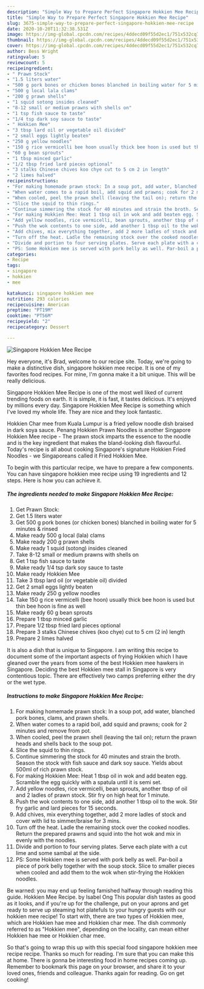 ```yaml
---
description: "Simple Way to Prepare Perfect Singapore Hokkien Mee Recipe"
title: "Simple Way to Prepare Perfect Singapore Hokkien Mee Recipe"
slug: 3675-simple-way-to-prepare-perfect-singapore-hokkien-mee-recipe
date: 2020-10-20T11:32:38.531Z
image: https://img-global.cpcdn.com/recipes/4ddecd09f55d2ec1/751x532cq70/singapore-hokkien-mee-recipe-recipe-main-photo.jpg
thumbnail: https://img-global.cpcdn.com/recipes/4ddecd09f55d2ec1/751x532cq70/singapore-hokkien-mee-recipe-recipe-main-photo.jpg
cover: https://img-global.cpcdn.com/recipes/4ddecd09f55d2ec1/751x532cq70/singapore-hokkien-mee-recipe-recipe-main-photo.jpg
author: Bess Wright
ratingvalue: 5
reviewcount: 5
recipeingredient:
- " Prawn Stock"
- "1.5 liters water"
- "500 g pork bones or chicken bones blanched in boiling water for 5 minutes  rinsed"
- "500 g local lala clams"
- "200 g prawn shells"
- "1 squid sotong insides cleaned"
- "8-12 small or medium prawns with shells on"
- "1 tsp fish sauce to taste"
- "1/4 tsp dark soy sauce to taste"
- " Hokkien Mee"
- "3 tbsp lard oil or vegetable oil divided"
- "2 small eggs lightly beaten"
- "250 g yellow noodles"
- "150 g rice vermicelli bee hoon usually thick bee hoon is used but thin bee hoon is fine as well"
- "60 g bean sprouts"
- "1 tbsp minced garlic"
- "1/2 tbsp fried lard pieces optional"
- "3 stalks Chinese chives koo chye cut to 5 cm 2 in length"
- "2 limes halved"
recipeinstructions:
- "For making homemade prawn stock: In a soup pot, add water, blanched pork bones, clams, and prawn shells."
- "When water comes to a rapid boil, add squid and prawns; cook for 2 minutes and remove from pot."
- "When cooled, peel the prawn shell (leaving the tail on); return the prawn heads and shells back to the soup pot."
- "Slice the squid to thin rings."
- "Continue simmering the stock for 40 minutes and strain the broth. Season the stock with fish sauce and dark soy sauce. Yields about 500ml of rich prawn stock."
- "For making Hokkien Mee: Heat 1 tbsp oil in wok and add beaten egg. Scramble the egg quickly with a spatula until it is semi set."
- "Add yellow noodles, rice vermicelli, bean sprouts, another tbsp of oil and 2 ladles of prawn stock. Stir fry on high heat for 1 minute."
- "Push the wok contents to one side, add another 1 tbsp oil to the wok. Stir fry garlic and lard pieces for 15 seconds."
- "Add chives, mix everything together, add 2 more ladles of stock and cover with lid to simmer/braise for 3 mins."
- "Turn off the heat. Ladle the remaining stock over the cooked noodles. Return the prepared prawns and squid into the hot wok and mix in evenly with the noodles."
- "Divide and portion to four serving plates. Serve each plate with a cut lime and some sambal at the side."
- "PS: Some Hokkien mee is served with pork belly as well. Par-boil a piece of pork belly together with the soup stock. Slice to smaller pieces when cooled and add them to the wok when stir-frying the Hokkien noodles."
categories:
- Recipe
tags:
- singapore
- hokkien
- mee

katakunci: singapore hokkien mee 
nutrition: 293 calories
recipecuisine: American
preptime: "PT19M"
cooktime: "PT56M"
recipeyield: "2"
recipecategory: Dessert

---
```



![Singapore Hokkien Mee Recipe](https://img-global.cpcdn.com/recipes/4ddecd09f55d2ec1/751x532cq70/singapore-hokkien-mee-recipe-recipe-main-photo.jpg)

Hey everyone, it's Brad, welcome to our recipe site. Today, we're going to make a distinctive dish, singapore hokkien mee recipe. It is one of my favorites food recipes. For mine, I'm gonna make it a bit unique. This will be really delicious.

Singapore Hokkien Mee Recipe is one of the most well liked of current trending foods on earth. It is simple, it is fast, it tastes delicious. It's enjoyed by millions every day. Singapore Hokkien Mee Recipe is something which I've loved my whole life. They are nice and they look fantastic.

Hokkien Char mee from Kuala Lumpur is a fried yellow noodle dish braised in dark soya sauce. Penang Hokkien Prawn Noodles is another Singapore Hokkien Mee recipe - The prawn stock imparts the essence to the noodle and is the key ingredient that makes the bland-looking dish flavourful. Today&#39;s recipe is all about cooking Singapore&#39;s signature Hokkien Fried Noodles - we Singaporeans called it Fried Hokkien Mee.


To begin with this particular recipe, we have to prepare a few components. You can have singapore hokkien mee recipe using 19 ingredients and 12 steps. Here is how you can achieve it.

<!--inarticleads1-->

##### The ingredients needed to make Singapore Hokkien Mee Recipe:

1. Get  Prawn Stock:
1. Get 1.5 liters water
1. Get 500 g pork bones (or chicken bones) blanched in boiling water for 5 minutes &amp; rinsed
1. Make ready 500 g local (lala) clams
1. Make ready 200 g prawn shells
1. Make ready 1 squid (sotong) insides cleaned
1. Take 8-12 small or medium prawns with shells on
1. Get 1 tsp fish sauce to taste
1. Make ready 1/4 tsp dark soy sauce to taste
1. Make ready  Hokkien Mee
1. Take 3 tbsp lard oil (or vegetable oil) divided
1. Get 2 small eggs lightly beaten
1. Make ready 250 g yellow noodles
1. Take 150 g rice vermicelli (bee hoon) usually thick bee hoon is used but thin bee hoon is fine as well
1. Make ready 60 g bean sprouts
1. Prepare 1 tbsp minced garlic
1. Prepare 1/2 tbsp fried lard pieces optional
1. Prepare 3 stalks Chinese chives (koo chye) cut to 5 cm (2 in) length
1. Prepare 2 limes halved


It is also a dish that is unique to Singapore. I am writing this recipe to document some of the important aspects of frying Hokkien which I have gleaned over the years from some of the best Hokkien mee hawkers in Singapore. Deciding the best Hokkien mee stall in Singapore is very contentious topic. There are effectively two camps preferring either the dry or the wet type. 

<!--inarticleads2-->

##### Instructions to make Singapore Hokkien Mee Recipe:

1. For making homemade prawn stock: In a soup pot, add water, blanched pork bones, clams, and prawn shells.
1. When water comes to a rapid boil, add squid and prawns; cook for 2 minutes and remove from pot.
1. When cooled, peel the prawn shell (leaving the tail on); return the prawn heads and shells back to the soup pot.
1. Slice the squid to thin rings.
1. Continue simmering the stock for 40 minutes and strain the broth. Season the stock with fish sauce and dark soy sauce. Yields about 500ml of rich prawn stock.
1. For making Hokkien Mee: Heat 1 tbsp oil in wok and add beaten egg. Scramble the egg quickly with a spatula until it is semi set.
1. Add yellow noodles, rice vermicelli, bean sprouts, another tbsp of oil and 2 ladles of prawn stock. Stir fry on high heat for 1 minute.
1. Push the wok contents to one side, add another 1 tbsp oil to the wok. Stir fry garlic and lard pieces for 15 seconds.
1. Add chives, mix everything together, add 2 more ladles of stock and cover with lid to simmer/braise for 3 mins.
1. Turn off the heat. Ladle the remaining stock over the cooked noodles. Return the prepared prawns and squid into the hot wok and mix in evenly with the noodles.
1. Divide and portion to four serving plates. Serve each plate with a cut lime and some sambal at the side.
1. PS: Some Hokkien mee is served with pork belly as well. Par-boil a piece of pork belly together with the soup stock. Slice to smaller pieces when cooled and add them to the wok when stir-frying the Hokkien noodles.


Be warned: you may end up feeling famished halfway through reading this guide. Hokkien Mee Recipe. by Isabel Ong This popular dish tastes as good as it looks, and if you&#39;re up for the challenge, put on your aprons and get ready to serve up steaming hot platefuls to your hungry guests with our hokkien mee recipe! To start with, there are two types of Hokkien mee, which are Hokkien hae mee and Hokkien char mee. The dish commonly referred to as &#34;Hokkien mee&#34;, depending on the locality, can mean either Hokkien hae mee or Hokkien char mee. 

So that's going to wrap this up with this special food singapore hokkien mee recipe recipe. Thanks so much for reading. I'm sure that you can make this at home. There is gonna be interesting food in home recipes coming up. Remember to bookmark this page on your browser, and share it to your loved ones, friends and colleague. Thanks again for reading. Go on get cooking!
